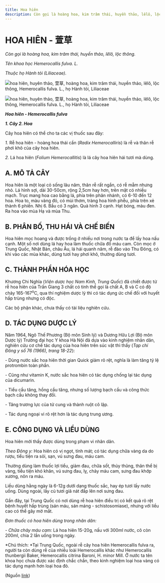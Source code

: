 ```yaml
---
title: Hoa hiên
description: Còn gọi là hoàng hoa, kim trâm thái, huyền thảo, lêlô, lộc thông. Tên khoa học Hemerocallis fulva. L. Thuộc họ Hành tỏi (Liliaceae). Cây hoa hiên có thể cho ta các vị thuốc sau đây 1. Rễ hoa hiên - hoàng hoa thái cần (Radix Hemerocalliris) là rễ và thân rễ phơi khô của cây hoa hiên. 2. Lá hoa hiên (Folium Hemerocallitis) là lá cây hoa hiên hái tươi mà dùng.
---
```

# HOA HIÊN - 萱草

*Còn gọi là hoàng hoa, kim trâm thái, huyền thảo, lêlô, lộc thông.*

*Tên khoa học Hemerocallis fulva. L.*

*Thuộc họ Hành tỏi (Liliaceae).*

![hoa hiên, huyên thảo, 萱草, hoàng hoa, kim trâm thái, huyền thảo, lêlô, lộc thông, Hemerocallis fulva. L., họ Hành tỏi, Liliaceae](/imgs/do-tat-loi/ctvvtvn/hoa-hien.jpg)

![hoa hiên, huyên thảo, 萱草, hoàng hoa, kim trâm thái, huyền thảo, lêlô, lộc thông, Hemerocallis fulva. L., họ Hành tỏi, Liliaceae](/imgs/do-tat-loi/ctvvtvn/hoa-hien-2.jpg)

***Hoa hiên - Hemerocallis fulva***

***1\. Cây 2. Hoa***

Cây hoa hiên có thể cho ta các vị thuốc sau đây:

*1.* Rễ hoa hiên - hoàng hoa thái cần (*Radix Hemerocalliris*) là rễ và thân rễ phơi khô của cây hoa hiên.

*2.* Lá hoa hiên (*Folium Hemerocallitis*) là lá cây hoa hiên hái tươi mà dùng.

## A. MÔ TẢ CÂY

Hoa hiên là một loại cỏ sống lâu năm, thân rễ rất ngắn, có rễ mẫm nhưng nhỏ. Lá hình sợi, dài 30-50cm, rộng 2,5cm hay hơn, trên mặt có nhiều mạch. Trục mang hoa cao bằng lá, phía trên phân nhánh, có 6-10 đến 12 hoa. Hoa to, màu vàng đỏ, có mùi thơm, tràng hoa hình phễu, phía trên xẻ thành 6 phiến. Nhị 6. Bầu có 3 ngăn. Quả hình 3 cạnh. Hạt bóng, màu đen. Ra hoa vào mùa Hạ và mùa Thu.

## B. PHÂN BỐ, THU HÁI VÀ CHẾ BIẾN

Hoa hiên mọc hoang và được trồng ở nhiều nơi trong nước ta để lấy hoa nấu cạnh. Một số nơi dùng lá hay hoa làm thuốc chữa đổ máu cam. Còn mọc ở Trung Quốc, Nhật Bản, châu Âu, lá hái quanh năm, rễ đào vào Thu Đông, có khi vào các mùa khác, dùng tươi hay phơi khô, thường dùng tươi.

## C. THÀNH PHẦN HÓA HỌC

Khương Chi Nghĩa (*Viện dược học Nam Kinh, Trung Quốc*) đã chiết được từ rễ hoa hiên của Trấn Giang 3 chất có tinh thể gọi là chất A, B và C có độ chảy 165-167<sup>o</sup>C, qua thí nghiệm dược lý thì có tác dụng ức chế đối với huyết hấp trùng nhưng có độc.

Các bộ phận khác, chưa thấy có tài liệu nghiên cứu.

## D. TÁC DỤNG DƯỢC LÝ

Năm 1964, Ngô Thế Phương (Bộ môn Sinh lý) và Dương Hữu Lợi (Bộ môn Dược lý) Trường đại học Y khoa Hà Nội đã dựa vào kinh nghiệm nhân dân, nghiên cứu cơ chế tác dụng của hoa hiên trên súc vật thì thấy (*Tạp chí Đông y số 76 (1966), trang 18-22*):

\- Dùng nước sắc hoa hiên thời gian Quick giảm rõ rệt, nghĩa là làm tăng tỷ lệ protrombin toàn phần.

\- Cũng như vitamin K, nước sắc hoa hiên có tác dụng chống lại tác dụng của dicumarin.

\- Tiểu cầu tăng, hồng cầu tăng, nhưng số lượng bạch cầu và công thức bạch cầu không thay đổi.

\- Tăng trương lực của tử cung và thành ruột cô lập.

\- Tác dụng ngoại vi rõ rệt hơn là tác dụng trung ương.

## E. CÔNG DỤNG VÀ LIỀU DÙNG

Hoa hiên mới thấy được dùng trong phạm vi nhân dân.

*Theo Đông y:* Hoa hiên có vị ngọt, tính mát; có tác dụng chữa vàng da do rượu, tiểu tiện ra sỏi, sạn, vú sưng đau, máu cam.

Thường dùng làm thuốc lợi tiểu, giảm đau, chữa sốt, thủy thũng, thân thể bị vàng, tiểu tiện khó khăn, vú sưng đau, lỵ, chảy máu cam, sưng đau khớp xương, nôn ra máu.

Liều dùng hằng ngày là 6-12g dưới dạng thuốc sắc, hay ép tươi lấy nước uống. Dùng ngoài, lấy củ tươi giã nát đắp lên nơi sưng đau.

Gần đây, tại Trung Quốc có nơi dùng rễ hoa hiên điều trị có kết quả rõ rệt bệnh huyết hấp trùng (sán máu, sán máng - schistosomiase), nhưng với liều cao có thể gây mờ mắt.

*Đơn thuốc có hoa hiên dùng trong nhân dân:*

*- Chữa chảy máu cam:* Lá hoa hiên 15-20g, nấu với 300ml nước, cô còn 200ml, chia 2 lần uống trong ngày.

*Chú thích: *Tại Trung Quốc, ngoài rễ cây hoa hiên Hemerocallis fulva ra, người ta còn dùng rễ của nhiều loài Hemerocallis khác như Hemerocallis thunbergii Baker, Hemerocallis citrina Baroni, H. minor Mill. Ở nước ta tên khoa học chưa được xác định chắc chắn, theo kinh nghiệm loại hoa vàng có tác dụng mạnh hơn loại hoa đỏ.

(Nguồn <a href="http://www.thuocvuonnha.com/nhung-cay-thuoc-va-vi-thuoc-viet-nam/ket-qua-tra-cuu/hoa-hien" target="_blank">link</a>)
